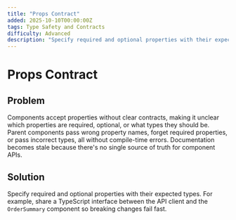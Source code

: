```yaml
---
title: "Props Contract"
added: 2025-10-10T00:00:00Z
tags: Type Safety and Contracts
difficulty: Advanced
description: "Specify required and optional properties with their expected types."
---
```

# Props Contract

## Problem

Components accept properties without clear contracts, making it unclear which properties are required, optional, or what types they should be. Parent components pass wrong property names, forget required properties, or pass incorrect types, all without compile-time errors. Documentation becomes stale because there's no single source of truth for component APIs.

## Solution

Specify required and optional properties with their expected types. For example, share a TypeScript interface between the API client and the `OrderSummary` component so breaking changes fail fast.

